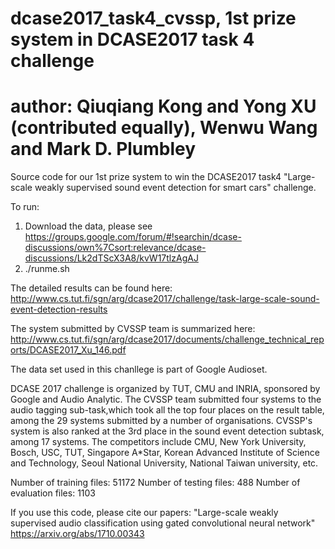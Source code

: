# dcase2017_task4_cvssp, 1st prize system in DCASE2017 task 4 challenge

# author: Qiuqiang Kong and Yong XU (contributed equally), Wenwu Wang and Mark D. Plumbley

Source code for our 1st prize system to win the DCASE2017 task4 "Large-scale weakly supervised sound event detection for smart cars" challenge. 

To run:
1. Download the data, please see https://groups.google.com/forum/#!searchin/dcase-discussions/own%7Csort:relevance/dcase-discussions/Lk2dTScX3A8/kvW17tlzAgAJ
2. ./runme.sh

The detailed results can be found here: 
http://www.cs.tut.fi/sgn/arg/dcase2017/challenge/task-large-scale-sound-event-detection-results

The system submitted by CVSSP team is summarized here:
http://www.cs.tut.fi/sgn/arg/dcase2017/documents/challenge_technical_reports/DCASE2017_Xu_146.pdf

The data set used in this chanllege is part of Google Audioset.

DCASE 2017 challenge is organized by TUT, CMU and INRIA, sponsored by Google and Audio Analytic. The CVSSP team submitted four systems to the audio tagging sub-task,which took all the top four places on the result table, among the 29 systems submitted by a number of organisations. CVSSP's system is also ranked at the 3rd place in the sound event detection subtask, among 17 systems. The competitors include CMU, New York University, Bosch, USC, TUT, Singapore A*Star, Korean Advanced Institute of Science and Technology, Seoul National University, National Taiwan university, etc.

Number of training files: 51172
Number of testing files: 488
Number of evaluation files: 1103

If you use this code, please cite our papers:
"Large-scale weakly supervised audio classification using gated convolutional neural network" https://arxiv.org/abs/1710.00343

